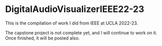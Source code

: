 # DigitalAudioVisualizerIEEE22-23
This is the compilation of work I did from IEEE at UCLA 2022-23.

The capstone project is not complete yet, and I will continue to work on it. Once finished, it will be posted also. 

